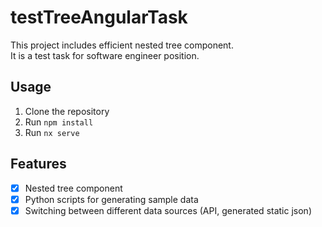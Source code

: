 # testTreeAngularTask

This project includes efficient nested tree component.  
It is a test task for software engineer position.

## Usage

1. Clone the repository
2. Run `npm install`
3. Run `nx serve`

## Features

- [x] Nested tree component
- [x] Python scripts for generating sample data
- [x] Switching between different data sources (API, generated static json)